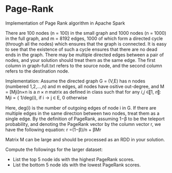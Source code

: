 # Page-Rank
Implementation of Page Rank algorithm in Apache Spark

There are 100 nodes (n = 100) in the small graph and 1000 nodes (n = 1000) in the full graph, and m = 8192 edges, 1000 of which form a directed cycle (through all the nodes) which ensures that the graph is connected. It is easy to see that the existence of such a cycle ensures that there are no dead ends in the graph. There may be multiple directed edges between a pair of nodes, and your solution should treat them as the same edge. The first column in graph-full.txt refers to the source node, and the second column refers to the destination node.

Implementation: 
Assume the directed graph G = (V,E) has n nodes (numbered 1,2,...,n) and m edges, all nodes have ositive out-degree, and M = [Mji]n×n is a 𝑛 × 𝑛 matrix as defined in class such that for any 𝑖,𝑗 ∈⟦1, 𝑛⟧:
Mji = { 1/deg(i), if i -> j ∈ E,  0 otherwise

Here, deg(i) is the number of outgoing edges of node i in G. If there are multiple edges in the same direction between two nodes, treat them as a single edge. By the definition of PageRank, assuming 1−β to be the teleport probability, and denoting the PageRank vector by the column vector r, we have the following equation:
    r =(1−β)/n + βMr
    
Matrix M can be large and should be processed as an RDD in your solution.
    
Compute the followings for the larger dataset:
* List the top 5 node ids with the highest PageRank scores.
* List the bottom 5 node ids with the lowest PageRank scores.



